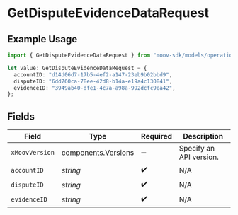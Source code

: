 # GetDisputeEvidenceDataRequest

## Example Usage

```typescript
import { GetDisputeEvidenceDataRequest } from "moov-sdk/models/operations";

let value: GetDisputeEvidenceDataRequest = {
  accountID: "d14d06d7-17b5-4ef2-a147-23eb9b02bbd9",
  disputeID: "6dd760ca-78ee-42d8-b14a-e19a4c130841",
  evidenceID: "3949ab40-dfe1-4c7a-a98a-992dcfc9ea42",
};
```

## Fields

| Field                                                      | Type                                                       | Required                                                   | Description                                                |
| ---------------------------------------------------------- | ---------------------------------------------------------- | ---------------------------------------------------------- | ---------------------------------------------------------- |
| `xMoovVersion`                                             | [components.Versions](../../models/components/versions.md) | :heavy_minus_sign:                                         | Specify an API version.                                    |
| `accountID`                                                | *string*                                                   | :heavy_check_mark:                                         | N/A                                                        |
| `disputeID`                                                | *string*                                                   | :heavy_check_mark:                                         | N/A                                                        |
| `evidenceID`                                               | *string*                                                   | :heavy_check_mark:                                         | N/A                                                        |